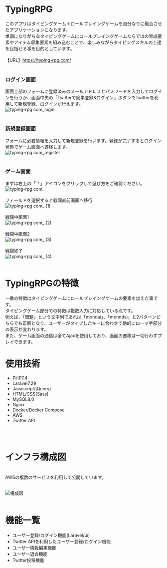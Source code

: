 # TypingRPG
このアプリはタイピングゲーム＋ロールプレイングゲームを自分なりに融合させたアプリケーションになります。<br>
単調になりがちなタイピングゲームにロールプレイングゲームならではの育成要素やアイテム収集要素を組み込むことで、楽しみながらタイピングスキルの上達を目指せる事を目的としています。<br>
<br>
【URL】https://typing-rpg.com/<br>
<br>
### ログイン画面<br>
画面上部のフォームに登録済みのメールアドレスとパスワードを入力してログインを行うか、画面中央の「Twitterで簡単登録&ログイン」ボタンでTwitterを利用して新規登録、ログインが行えます。<br>
![typing-rpg com_login](https://user-images.githubusercontent.com/71583677/126056995-6c1c84c9-3112-42a0-9a7a-337054fe2f34.png)
<br>
<br>
### 新規登録画面<br>
フォームに必要情報を入力して新規登録を行います。登録が完了するとログイン状態でゲーム画面へ遷移します。<br>
![typing-rpg com_register](https://user-images.githubusercontent.com/71583677/126057153-307f313c-a754-4d00-9261-cdb6d6ef9b17.png)
<br>
<br>
### ゲーム画面<br>
まずは右上の「？」アイコンをクリックして遊び方をご確認ください。<br>
![typing-rpg com_](https://user-images.githubusercontent.com/71583677/126057275-c490e7ac-7f98-4cd7-8b1b-c413d4f6f9ed.png)
<br><br>
フィールドを選択すると戦闘直前画面へ移行<br>
![typing-rpg com_ (1)](https://user-images.githubusercontent.com/71583677/126057587-dd334e68-afaf-4f71-9c81-4c013fb81bab.png)
<br><br>
戦闘中画面1<br>
![typing-rpg com_ (2)](https://user-images.githubusercontent.com/71583677/126057597-6b65ef1e-99f9-4d47-8628-a8765af0892a.png)
<br><br>
戦闘中画面2<br>
![typing-rpg com_ (3)](https://user-images.githubusercontent.com/71583677/126057602-68b46e22-8b58-444c-9ca6-5d8b3254b81c.png)
<br><br>
戦闘終了<br>
![typing-rpg com_ (4)](https://user-images.githubusercontent.com/71583677/126057612-2ba2071b-08f5-488e-8795-9cafcf0a5314.png)
<br>
<br>
# TypingRPGの特徴
一番の特徴はタイピングゲームにロールプレイングゲームの要素を加えた事です。<br>
タイピングゲーム部分での特徴は複数入力に対応している点です。<br>
例えば、「問題」という文字列であれば「mondai」、「monndai」と2パターンどちらでも正解となり、ユーザーがタイプしたキーに合わせて動的にローマ字部分の表示が変わります。<br>
また、ゲーム画面の通信は全てAjaxを使用しており、画面の遷移は一切行わずプレイできます。
<br>
# 使用技術
<ul>
  <li>PHP7.4</li>
  <li>Laravel7.29</li>
  <li>Javascript(jQuery)</li>
  <li>HTML/CSS(Sass)</li>
  <li>MySQL8.0</li>
  <li>Nginx</li>
  <li>Docker/Docker Compose</li>
  <li>AWS</li>
  <li>Twitter API</li>
</ul>
<br>
<br>

# インフラ構成図
<br>
AWSの複数のサービスを利用して公開しています。<br>
<br>

![構成図](https://user-images.githubusercontent.com/71583677/96476423-21583c80-1270-11eb-8088-c0eabbb635f2.png)
<br>
<br>
# 機能一覧
<ul>
  <li>ユーザー登録/ログイン機能(Laravel/ui)</li>
  <li>Twitter APIを利用したユーザー登録/ログイン機能</li>
  <li>ユーザー情報編集機能</li>
  <li>ユーザー退会機能</li>
  <li>Twitter投稿機能</li>
</ul>
